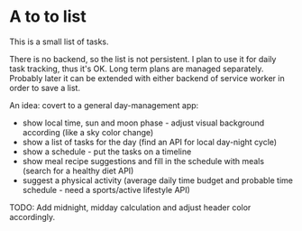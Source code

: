 # A to to list
This is a small list of tasks. 

There is no backend, so the list is not persistent. I plan to use it for daily task tracking, thus it's OK. Long term plans are managed separately. Probably later it can be extended with either backend of service worker in order to save a list.

An idea: covert to a general day-management app:
- show local time, sun and moon phase - adjust visual background according (like a sky color change)
- show a list of tasks for the day (find an API for local day-night cycle)
- show a schedule - put the tasks on a timeline
- show meal recipe suggestions and fill in the schedule with meals (search for a healthy diet API)
- suggest a physical activity (average daily time budget and probable time schedule - need a sports/active lifestyle API)

TODO:
Add midnight, midday calculation and adjust header color accordingly.
